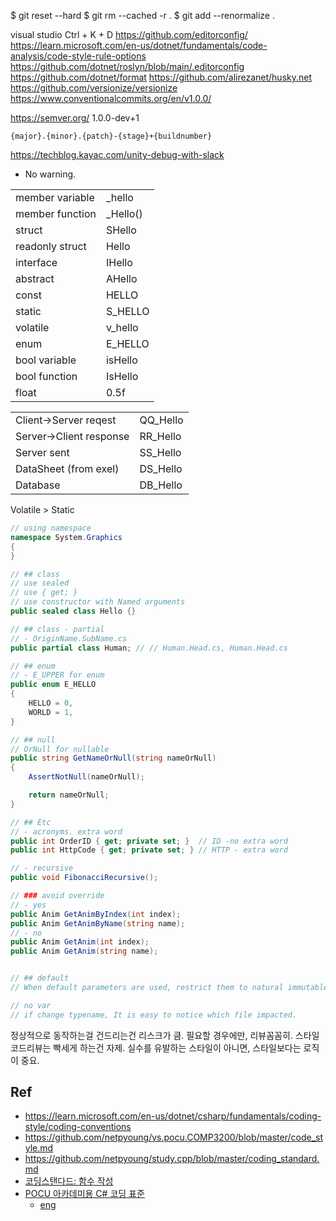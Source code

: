 
$ git reset --hard
$ git rm --cached -r .
$ git add --renormalize .




visual studio Ctrl + K + D 
https://github.com/editorconfig/
https://learn.microsoft.com/en-us/dotnet/fundamentals/code-analysis/code-style-rule-options
https://github.com/dotnet/roslyn/blob/main/.editorconfig
https://github.com/dotnet/format
https://github.com/alirezanet/husky.net
https://github.com/versionize/versionize
https://www.conventionalcommits.org/en/v1.0.0/

https://semver.org/
1.0.0-dev+1
```
{major}.{minor}.{patch}-{stage}+{buildnumber}
```


https://techblog.kayac.com/unity-debug-with-slack


- No warning.

|                 |          |
| --------------- | -------- |
| member variable | _hello   |
| member function | _Hello() |
| struct          | SHello   |
| readonly struct | Hello    |
| interface       | IHello   |
| abstract        | AHello   |
| const           | HELLO    |
| static          | S_HELLO  |
| volatile        | v_hello  |
| enum            | E_HELLO  |
| bool variable   | isHello  |
| bool function   | IsHello  |
| float           | 0.5f     |

|                         |          |
| ----------------------- | -------- |
| Client->Server reqest   | QQ_Hello |
| Server->Client response | RR_Hello |
| Server sent             | SS_Hello |
| DataSheet (from exel)   | DS_Hello |
| Database                | DB_Hello |

Volatile > Static

``` cs
// using namespace
namespace System.Graphics
{
}

// ## class
// use sealed
// use { get; }
// use constructor with Named arguments
public sealed class Hello {}

// ## class - partial
// - OriginName.SubName.cs
public partial class Human; // // Human.Head.cs, Human.Head.cs

// ## enum
// - E_UPPER for enum
public enum E_HELLO
{
    HELLO = 0,
    WORLD = 1,
}

// ## null
// OrNull for nullable
public string GetNameOrNull(string nameOrNull)
{
    AssertNotNull(nameOrNull);

    return nameOrNull;
}

// ## Etc
// - acronyms. extra word
public int OrderID { get; private set; }  // ID -no extra word
public int HttpCode { get; private set; } // HTTP - extra word

// - recursive
public void FibonacciRecursive();

// ### avoid override
// - yes
public Anim GetAnimByIndex(int index);
public Anim GetAnimByName(string name);
// - no 
public Anim GetAnim(int index);
public Anim GetAnim(string name);


// ## default
// When default parameters are used, restrict them to natural immutable constants such as null, false or 0.

// no var
// if change typename, It is easy to notice which file impacted.
```

정상적으로 동작하는걸 건드리는건 리스크가 큼. 필요할 경우에만, 리뷰꼼꼼히.
스타일 코드리뷰는 빡세게 하는건 자제. 실수를 유발하는 스타일이 아니면, 스타일보다는 로직이 중요.

## Ref

- https://learn.microsoft.com/en-us/dotnet/csharp/fundamentals/coding-style/coding-conventions
- https://github.com/netpyoung/vs.pocu.COMP3200/blob/master/code_style.md
- https://github.com/netpyoung/study.cpp/blob/master/coding_standard.md
- [코딩스탠다드: 함수 작성](https://www.youtube.com/watch?v=rbWSTXBYNFA)
- [POCU 아카데미용 C# 코딩 표준](https://docs.popekim.com/ko/coding-standards/pocu-csharp)
  - [eng](https://docs.popekim.com/en/coding-standards/csharp)